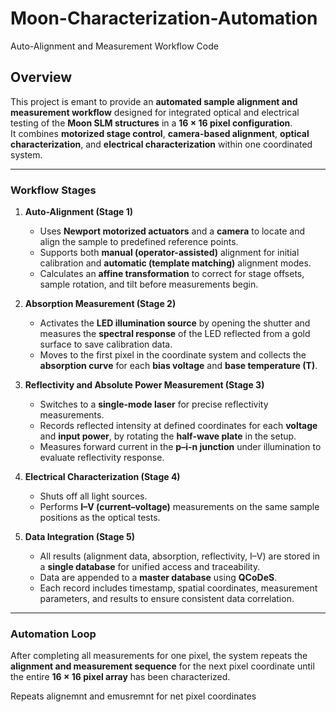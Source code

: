 # Moon-Characterization-Automation
Auto-Alignment and Measurement Workflow Code

## Overview

This project is emant to provide an **automated sample alignment and measurement workflow** designed for integrated optical and electrical testing of the **Moon SLM structures** in a **16 × 16 pixel configuration**.  
It combines **motorized stage control**, **camera-based alignment**, **optical characterization**, and **electrical characterization** within one coordinated system.  

---

### **Workflow Stages**

1. **Auto-Alignment (Stage 1)**  
   - Uses **Newport motorized actuators** and a **camera** to locate and align the sample to predefined reference points.  
   - Supports both **manual (operator-assisted)** alignment for initial calibration and **automatic (template matching)** alignment modes.  
   - Calculates an **affine transformation** to correct for stage offsets, sample rotation, and tilt before measurements begin.  

2. **Absorption Measurement (Stage 2)**  
   - Activates the **LED illumination source** by opening the shutter and measures the **spectral response** of the LED reflected from a gold surface to save calibration data.  
   - Moves to the first pixel in the coordinate system and collects the **absorption curve** for each **bias voltage** and **base temperature (T)**.  

3. **Reflectivity and Absolute Power Measurement (Stage 3)**  
   - Switches to a **single-mode laser** for precise reflectivity measurements.  
   - Records reflected intensity at defined coordinates for each **voltage** and **input power**, by rotating the **half-wave plate** in the setup.  
   - Measures forward current in the **p–i-n junction** under illumination to evaluate reflectivity response.  

4. **Electrical Characterization (Stage 4)**  
   - Shuts off all light sources.  
   - Performs **I–V (current–voltage)** measurements on the same sample positions as the optical tests.  

5. **Data Integration (Stage 5)**  
   - All results (alignment data, absorption, reflectivity, I–V) are stored in a **single database** for unified access and traceability.  
   - Data are appended to a **master database** using **QCoDeS**.  
   - Each record includes timestamp, spatial coordinates, measurement parameters, and results to ensure consistent data correlation.  

---

### **Automation Loop**
After completing all measurements for one pixel, the system repeats the **alignment and measurement sequence** for the next pixel coordinate until the entire **16 × 16 pixel array** has been characterized.
  
Repeats alignemnt and emusremnt for net pixel coordinates

